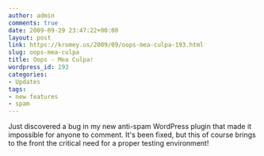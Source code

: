 ```yaml
---
author: admin
comments: true
date: 2009-09-29 23:47:22+00:00
layout: post
link: https://kromey.us/2009/09/oops-mea-culpa-193.html
slug: oops-mea-culpa
title: Oops - Mea Culpa!
wordpress_id: 193
categories:
- Updates
tags:
- new features
- spam
---
```


Just discovered a bug in my new anti-spam WordPress plugin that made it impossible for anyone to comment. It's been fixed, but this of course brings to the front the critical need for a proper testing environment!
